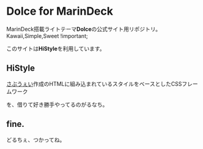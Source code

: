 # Dolce for MarinDeck
MarinDeck搭載ライトテーマ**Dolce**の公式サイト用リポジトリ。  
Kawaii,Simple,Sweet !important;  
  
このサイトは**HiStyle**を利用しています。

## HiStyle
[さぶうぇい](https://twitter.com/HiSubway)作成のHTMLに組み込まれているスタイルをベースとしたCSSフレームワーク

を、借りて好き勝手やってるのがるなち。  

## fine.
どるちぇ、つかってね。
